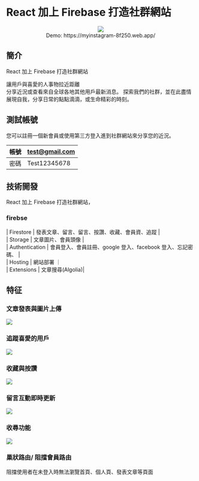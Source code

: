 # React 加上 Firebase 打造社群網站

<p align="center">
  <img src="https://i.imgur.com/2etPtMp.gif" />
  <br/>
  Demo: https://myinstagram-8f250.web.app/
</p>

## 簡介

React 加上 Firebase 打造社群網站<br/>

讓用戶與喜愛的人事物拉近距離<br/>
分享近況或查看來自全球各地其他用戶最新消息。
探索我們的社群，並在此盡情展現自我，分享日常的點點滴滴，或生命精彩的時刻。

## 測試帳號

您可以註冊一個新會員或使用第三方登入進到社群網站來分享您的近況。

| 帳號 | test@gmail.com |
| ---- | -------------- |
| 密碼 | Test12345678   |

## 技術開發

React 加上 Firebase 打造社群網站，

### firebse

| Firestore | 發表文章、留言、留言、按讚、收藏、會員資、追蹤 | <br/>
| Storage | 文章圖片、會員頭像 |<br/>
| Authentication | 會員登入、會員註冊、google 登入、facebook 登入、忘記密碼、 |<br/>
| Hosting | 網站部署 ｜<br/>
| Extensions | 文章搜尋(Algolia)|<br/>

## 特征

### 文章發表與圖片上傳
<img src="https://i.imgur.com/qZJUsS4.gif" />
  
### 追蹤喜愛的用戶
<img src="https://i.imgur.com/xhdMVgB.gif" />


### 收藏與按讚
<img src="https://i.imgur.com/dZXwNXX.gif" />

### 留言互動即時更新
<img src="https://i.imgur.com/ValBPwv.gif" />

### 收尋功能
<img src="https://i.imgur.com/Zly8z2l.jpg" />

### 巢狀路由/ 阻擋會員路由
阻擋使用者在未登入時無法瀏覽首頁、個人頁、發表文章等頁面

